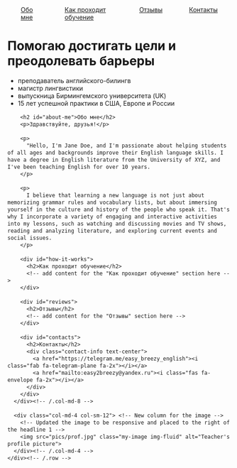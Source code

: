 <!DOCTYPE html>
<html lang="en">

<head>
  <meta charset="UTF-8">
  <meta name="viewport" content="width=device-width, initial-scale=1">
  <title>Easy Breezy English</title>

  <!-- Add Bootstrap CSS and JS -->
  <link href="https://cdn.jsdelivr.net/npm/bootstrap@5.3.0-alpha1/dist/css/bootstrap.min.css" rel="stylesheet" integrity="sha384-KyZXEAg3QhqLMpG8r+Knujsl5/XVU5K5y5f38F6UmJgf5gDJz3xjm75UaKdMRKf" crossorigin="anonymous">
  <script src="https://cdn.jsdelivr.net/npm/@popperjs/core@2.11.6/dist/umd/popper.min.js" integrity="sha384-oBqDVmMz4fnFO9gybBud7TlRbs/ic4AwGcFZOxg5DpPt8EgeUIgIwzjWfXQKWA3" crossorigin="anonymous"></script>
  <script src="https://cdn.jsdelivr.net/npm/bootstrap@5.3.0-alpha1/dist/js/bootstrap.min.js" integrity="sha384-cn7l7gDp0eyniUwwAZgrzD06kc/tftFf19TOAs2zVinnD/C7E91j9yyk5//jjpt/" crossorigin="anonymous"></script>

  <!-- Add Font Awesome icons -->
  <link rel="stylesheet" href="https://cdnjs.cloudflare.com/ajax/libs/font-awesome/6.1.0/css/all.min.css">

  <style>
    /* Updated styles for the image */
    .my-image {
      width: 100%; /* The image will now take up the full width of the column */
      height: auto;
      margin-top: 30px;
      margin-bottom: 30px;
    }

    /* Updated styles for the navigation menu */
    .my-nav {
      display: flex;
      justify-content: center;
      margin-bottom: 30px;
    }

    .my-nav a {
      margin-right: 30px;
      margin-left: 30px;
    }

    /* Media query for small devices */
    @media only screen and (max-width: 600px) {
      .my-nav a {
        margin-right: 15px;
        margin-left: 15px;
      }
    }
  </style>
</head>

<body>
  <nav class="my-nav">
    <a href="#about-me">Обо мне</a>
    <a href="#how-it-works">Как проходит обучение</a>
    <a href="#reviews">Отзывы</a>
    <a href="#contacts">Контакты</a>
  </nav>

  <!-- Use Bootstrap's grid system for the main content -->
  <div class="container">
    <!-- Wrap the columns inside a row -->
    <div class="row">
      <div class="col-md-8 col-sm-12"> <!-- Updated column size for the headline 1 content -->
        <h1>Помогаю достигать цели и преодолевать барьеры</h1>
        <ul>
          <li>преподаватель английского-билингв</li>
          <li>магистр лингвистики</li>
          <li>выпускница Бирмингемского университета (UK)</li>
          <li>15 лет успешной практики в США, Европе и России</li>
        </ul>

        <h2 id="about-me">Обо мне</h2>
        <p>Здравствуйте, друзья!</p>

        <p>
          "Hello, I'm Jane Doe, and I'm passionate about helping students of all ages and backgrounds improve their English language skills. I have a degree in English literature from the University of XYZ, and I've been teaching English for over 10 years.
        </p>

        <p>
          I believe that learning a new language is not just about memorizing grammar rules and vocabulary lists, but about immersing yourself in the culture and history of the people who speak it. That's why I incorporate a variety of engaging and interactive activities into my lessons, such as watching and discussing movies and TV shows, reading and analyzing literature, and exploring current events and social issues.
        </p>

        <div id="how-it-works">
          <h2>Как проходит обучение</h2>
          <!-- add content for the "Как проходит обучение" section here -->
        </div>

        <div id="reviews">
          <h2>Отзывы</h2>
          <!-- add content for the "Отзывы" section here -->
        </div>

        <div id="contacts">
          <h2>Контакты</h2>
          <div class="contact-info text-center">
            <a href="https://telegram.me/easy_breezy_english"><i class="fab fa-telegram-plane fa-2x"></i></a>
            <a href="mailto:easy2breezy@yandex.ru"><i class="fas fa-envelope fa-2x"></i></a>
          </div>
        </div>
      </div><!-- /.col-md-8 -->

      <div class="col-md-4 col-sm-12"> <!-- New column for the image -->
        <!-- Updated the image to be responsive and placed to the right of the headline 1 -->
        <img src="pics/prof.jpg" class="my-image img-fluid" alt="Teacher's profile picture">
      </div><!-- /.col-md-4 -->
    </div><!-- /.row -->
  </div><!-- /.container -->

</body>

</html>
